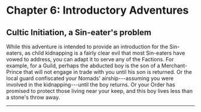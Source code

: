 # Chapter 6: Introductory Adventures

## Cultic Initiation, a Sin-eater's problem

While this adventure is intended to provide an introduction for the Sin-eaters, as child kidnapping is a fairly clear evil that most Sin-eaters have vowed to address, you can adapt it to serve any of the Factions. For example, for a Guild, perhaps the abducted boy is the son of a Merchant-Prince that will not engage in trade with you until his son is returned. Or the local guard confiscated your Nomads' airship---assuming you were involved in the kidnapping---until the boy returns. Or your Order has promised to protect those living near your keep, and this boy lives less than a stone's throw away.

* * * * * * * * * * * * * * * * * * * * * * * * * * * * * * * * * * * * * * * *
